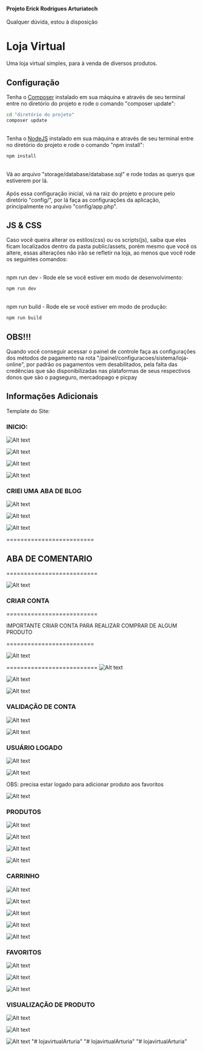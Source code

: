 #### Projeto Erick Rodrigues Arturiatech
Qualquer dúvida, estou à disposição

# Loja Virtual
Uma loja virtual simples, para à venda de diversos produtos.
## Configuração
Tenha o [Composer](https://getcomposer.org/) instalado em sua máquina e através de seu terminal entre no diretório do projeto e rode o comando "composer update":
```sh
cd "diretório do projeto"
composer update
```
<br>Tenha o [NodeJS](https://nodejs.org/en) instalado em sua máquina e através de seu terminal entre no diretório do projeto e rode o comando "npm install":
```sh
npm install
```
<br>Vá ao arquivo "storage/database/database.sql" e rode todas as querys que estiverem por lá.<br><br>
Após essa configuração inicial, vá na raiz do projeto e procure pelo diretório "config/", por lá faça as configurações da aplicação, principalmente no arquivo "config/app.php".

## JS & CSS
Caso você queira alterar os estilos(css) ou os scripts(js), saiba que eles ficam localizados dentro da pasta public/assets, porém mesmo que você os altere, essas alterações não irão se refletir na loja, ao menos que você rode os seguintes comandos:

<br>npm run dev - Rode ele se você estiver em modo de desenvolvimento:
```sh
npm run dev
```

<br>npm run build - Rode ele se você estiver em modo de produção:
```sh
npm run build
```

## OBS!!!
Quando você conseguir acessar o painel de controle faça as configurações dos métodos de pagamento na rota "/painel/configuracoes/sistema/loja-online", por padrão os pagamentos vem desabilitados, pela falta das credências que são disponibilizadas nas plataformas de seus respectivos donos que são o pagseguro, mercadopago e picpay

## Informações Adicionais

Template do Site:

### INICIO:

![Alt text](Prints/Inicio.png)

![Alt text](Prints/Inicio2.png)

![Alt text](Prints/inicio3.png)

![Alt text](<Prints/Direitos Autorais.png>)
<br>

### CRIEI UMA ABA DE BLOG
![Alt text](Prints/Blog.png)



![Alt text](Prints/Blog1.png)

![Alt text](Prints/blog2.png)


=========================


## ABA DE COMENTARIO


==========================


![Alt text](Prints/blogcomida.png)

### CRIAR CONTA
==========================


IMPORTANTE CRIAR CONTA PARA REALIZAR COMPRAR DE ALGUM PRODUTO

=========================


![Alt text](<Prints/Frete gratis, precisa esta logado.png>)


==========================
![Alt text](<Prints/Prints/Criar conta.png>)

![Alt text](<Prints/Cadastro Tela de login.png>)

![Alt text](<Prints/Cadastro tela de login 2.png>)


### VALIDAÇÃO DE CONTA

![Alt text](<Prints/TIREI A VALIDAÇÃO.png>)

![Alt text](<Prints/VALIDAÇÃO TIRADA-1.png>)


### USUÁRIO LOGADO

![Alt text](<Prints/Usuario logado.png>)

![Alt text](<Prints/Usuario logado2.png>)

OBS: precisa estar logado para adicionar produto aos favoritos


![Alt text](<Prints/Frete gratis, precisa esta logado-1.png>)

### PRODUTOS

![Alt text](Prints/Produto.png)

![Alt text](Prints/produto1.png)

![Alt text](Prints/produto2.png)

![Alt text](Prints/Produtos3.png)

### CARRINHO

![Alt text](Prints/CARRINHO.png)

![Alt text](<Prints/Carrinho cheio com amei.png>)

![Alt text](<Prints/Produtos no carrinhos.png>)

![Alt text](<Prints/Produtos no carrinhos2.png>)

![Alt text](<Prints/Produtos no carrinhos3.png>)

### FAVORITOS

![Alt text](<Prints/Produto adicionado a gostei.png>)

![Alt text](Prints/Favoritos.png)

![Alt text](<Prints/Favoritos 2.png>)

### VISUALIZAÇÃO DE PRODUTO

![Alt text](<Prints/Visualizar Produto.png>)

![Alt text](<Prints/Visualizar 2.png>)

![Alt text](<Prints/Visualizar 3.png>)
"# lojavirtualArturia"  "# lojavirtualArturia"
"# lojavirtualArturia"

